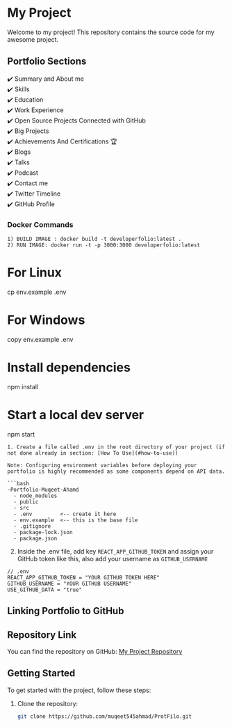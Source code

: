 # My Project

Welcome to my project! This repository contains the source code for my awesome project.
## Portfolio Sections
✔️ Summary and About me\
✔️ Skills\
✔️ Education\
✔️ Work Experience\
✔️ Open Source Projects Connected with GitHub\
✔️ Big Projects\
✔️ Achievements And Certifications 🏆\
✔️ Blogs\
✔️ Talks\
✔️ Podcast\
✔️ Contact me\
✔️ Twitter Timeline\
✔️ GitHub Profile


### Docker Commands
```
1) BUILD IMAGE : docker build -t developerfolio:latest .
2) RUN IMAGE: docker run -t -p 3000:3000 developerfolio:latest
```


# For Linux
cp env.example .env
# For Windows
copy env.example .env

# Install dependencies
npm install

# Start a local dev server
npm start
```
1. Create a file called .env in the root directory of your project (if not done already in section: [How To Use](#how-to-use))

Note: Configuring environment variables before deploying your portfolio is highly recommended as some components depend on API data. 

```bash
-Portfolio-Muqeet-Ahamd
  - node_modules
  - public
  - src
  - .env         <-- create it here
  - env.example  <-- this is the base file
  - .gitignore
  - package-lock.json
  - package.json
```

2. Inside the .env file, add key `REACT_APP_GITHUB_TOKEN` and assign your GitHub token like this, also add your username as `GITHUB_USERNAME`

```env
// .env
REACT_APP_GITHUB_TOKEN = "YOUR GITHUB TOKEN HERE"
GITHUB_USERNAME = "YOUR GITHUB USERNAME"
USE_GITHUB_DATA = "true"
```
## Linking Portfolio to GitHub

## Repository Link

You can find the repository on GitHub: [My Project Repository](https://github.com/muqeet545ahmad/ProtFilo)

## Getting Started

To get started with the project, follow these steps:

1. Clone the repository:

   ```bash
   git clone https://github.com/muqeet545ahmad/ProtFilo.git
